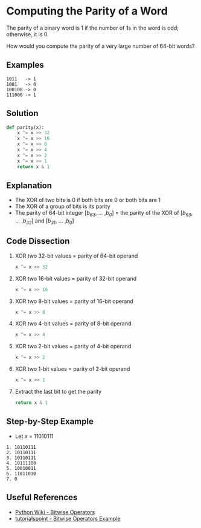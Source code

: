 # Computing the Parity of a Word
The parity of a binary word is 1 if the number of 1s in the word is odd; otherwise, it is 0.

How would you compute the parity of a very large number of 64-bit words?

## Examples
```
1011   -> 1
1001   -> 0
100100 -> 0
111000 -> 1
```

## Solution
```python
def parity(x):
    x ^= x >> 32
    x ^= x >> 16
    x ^= x >> 8
    x ^= x >> 4
    x ^= x >> 2
    x ^= x >> 1
    return x & 1
```

## Explanation
* The XOR of two bits is 0 if both bits are 0 or both bits are 1
* The XOR of a group of bits is its parity
* The parity of 64-bit integer [_b<sub>63</sub>_, ... ,_b<sub>0</sub>_] = the parity of the XOR of [_b<sub>63</sub>_, ... ,_b<sub>32</sub>_] and [_b<sub>31</sub>_, ... ,_b<sub>0</sub>_]

## Code Dissection
1. XOR two 32-bit values = parity of 64-bit operand
    ```python
    x ^= x >> 32
    ```
2. XOR two 16-bit values = parity of 32-bit operand
    ```python
    x ^= x >> 16
    ```
3. XOR two 8-bit values = parity of 16-bit operand
    ```python
    x ^= x >> 8
    ```
4. XOR two 4-bit values = parity of 8-bit operand
    ```python
    x ^= x >> 4
    ```
5. XOR two 2-bit values = parity of 4-bit operand
    ```python
    x ^= x >> 2
    ```
6. XOR two 1-bit values = parity of 2-bit operand
    ```python
    x ^= x >> 1
    ```
7. Extract the last bit to get the parity
    ```python
    return x & 1
    ```

## Step-by-Step Example
* Let _x_ = 11010111
```
1. 10110111
2. 10110111
3. 10110111
4. 10111100
5. 10010011
6. 11011010
7. 0
```

## Useful References
* [Python Wiki - Bitwise Operators](https://wiki.python.org/moin/BitwiseOperators)
* [tutorialspoint - Bitwise Operators Example](https://www.tutorialspoint.com/python/bitwise_operators_example.htm)